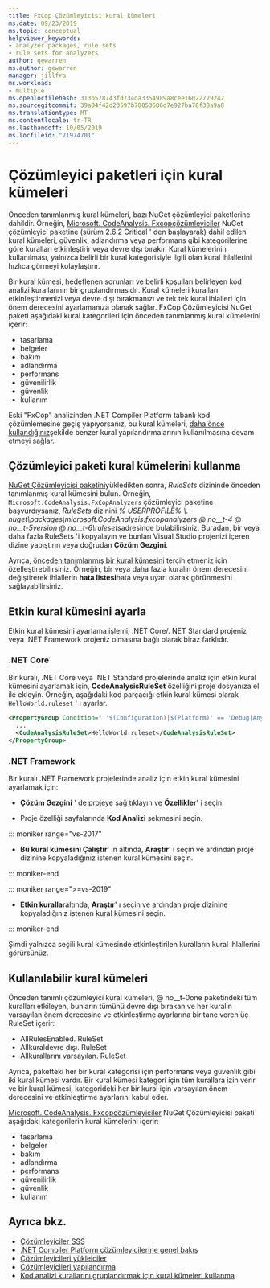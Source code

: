 ```yaml
---
title: FxCop Çözümleyicisi kural kümeleri
ms.date: 09/23/2019
ms.topic: conceptual
helpviewer_keywords:
- analyzer packages, rule sets
- rule sets for analyzers
author: gewarren
ms.author: gewarren
manager: jillfra
ms.workload:
- multiple
ms.openlocfilehash: 313b578743fd734da3354989a8cee16022779242
ms.sourcegitcommit: 39a04f42d23597b70053686d7e927ba78f38a9a8
ms.translationtype: MT
ms.contentlocale: tr-TR
ms.lasthandoff: 10/05/2019
ms.locfileid: "71974701"
---
```

# <a name="rule-sets-for-analyzer-packages"></a>Çözümleyici paketleri için kural kümeleri

Önceden tanımlanmış kural kümeleri, bazı NuGet çözümleyici paketlerine dahildir. Örneğin, [Microsoft. CodeAnalysis. Fxcopçözümleyiciler](https://www.nuget.org/packages/Microsoft.CodeAnalysis.FxCopAnalyzers/) NuGet çözümleyici paketine (sürüm 2.6.2 Critical ' den başlayarak) dahil edilen kural kümeleri, güvenlik, adlandırma veya performans gibi kategorilerine göre kuralları etkinleştirir veya devre dışı bırakır. Kural kümelerinin kullanılması, yalnızca belirli bir kural kategorisiyle ilgili olan kural ihlallerini hızlıca görmeyi kolaylaştırır.

Bir kural kümesi, hedeflenen sorunları ve belirli koşulları belirleyen kod analizi kurallarının bir gruplandırmasıdır. Kural kümeleri kuralları etkinleştirmenizi veya devre dışı bırakmanızı ve tek tek kural ihlalleri için önem derecesini ayarlamanıza olanak sağlar. FxCop Çözümleyicisi NuGet paketi aşağıdaki kural kategorileri için önceden tanımlanmış kural kümelerini içerir:

- tasarlama
- belgeler
- bakım
- adlandırma
- performans
- güvenilirlik
- güvenlik
- kullanım

Eski "FxCop" analizinden .NET Compiler Platform tabanlı kod çözümlemesine geçiş yapıyorsanız, bu kural kümeleri, [daha önce kullandığınız](rule-set-reference.md)şekilde benzer kural yapılandırmalarının kullanılmasına devam etmeyi sağlar.

## <a name="use-analyzer-package-rule-sets"></a>Çözümleyici paketi kural kümelerini kullanma

[NuGet Çözümleyicisi paketini](install-roslyn-analyzers.md)yükledikten sonra, *RuleSets* dizininde önceden tanımlanmış kural kümesini bulun. Örneğin, `Microsoft.CodeAnalysis.FxCopAnalyzers` çözümleyici paketine başvurdıysanız, *RuleSets* dizinini *% USERPROFILE% \\. nuget\packages\microsoft.CodeAnalysis.fxcopanalyzers @ no__t-4 @ no__t-5version @ no__t-6\rulesets*adresinde bulabilirsiniz. Buradan, bir veya daha fazla RuleSets 'i kopyalayın ve bunları Visual Studio projenizi içeren dizine yapıştırın veya doğrudan **Çözüm Gezgini**.

Ayrıca, [önceden tanımlanmış bir kural kümesini](how-to-create-a-custom-rule-set.md) tercih etmeniz için özelleştirebilirsiniz. Örneğin, bir veya daha fazla kuralın önem derecesini değiştirerek ihlallerin **hata listesi**hata veya uyarı olarak görünmesini sağlayabilirsiniz.

## <a name="set-the-active-rule-set"></a>Etkin kural kümesini ayarla

Etkin kural kümesini ayarlama işlemi, .NET Core/. NET Standard projeniz veya .NET Framework projeniz olmasına bağlı olarak biraz farklıdır.

### <a name="net-core"></a>.NET Core

Bir kuralı, .NET Core veya .NET Standard projelerinde analiz için etkin kural kümesini ayarlamak için, **CodeAnalysisRuleSet** özelliğini proje dosyanıza el ile ekleyin. Örneğin, aşağıdaki kod parçacığı etkin kural kümesi olarak `HelloWorld.ruleset` ' ı ayarlar.

```xml
<PropertyGroup Condition=" '$(Configuration)|$(Platform)' == 'Debug|AnyCPU' ">
  ...
  <CodeAnalysisRuleSet>HelloWorld.ruleset</CodeAnalysisRuleSet>
</PropertyGroup>
```

### <a name="net-framework"></a>.NET Framework

Bir kuralı .NET Framework projelerinde analiz için etkin kural kümesini ayarlamak için:

- **Çözüm Gezgini** ' de projeye sağ tıklayın ve **Özellikler**' i seçin.

- Proje özelliği sayfalarında **Kod Analizi** sekmesini seçin.

::: moniker range="vs-2017"

- **Bu kural kümesini Çalıştır**' ın altında, **Araştır**' ı seçin ve ardından proje dizinine kopyaladığınız istenen kural kümesini seçin.

::: moniker-end

::: moniker range=">=vs-2019"

- **Etkin kurallar**altında, **Araştır**' ı seçin ve ardından proje dizinine kopyaladığınız istenen kural kümesini seçin.

::: moniker-end

   Şimdi yalnızca seçili kural kümesinde etkinleştirilen kuralların kural ihlallerini görürsünüz.

## <a name="available-rule-sets"></a>Kullanılabilir kural kümeleri

Önceden tanımlı çözümleyici kural kümeleri, @ no__t-0one paketindeki tüm kuralları etkileyen, bunların tümünü devre dışı bırakan ve her kuralın varsayılan önem derecesine ve etkinleştirme ayarlarına bir tane veren üç RuleSet içerir:

- AllRulesEnabled. RuleSet
- Allkuraldevre dışı. RuleSet
- Allkurallarını varsayılan. RuleSet

Ayrıca, paketteki her bir kural kategorisi için performans veya güvenlik gibi iki kural kümesi vardır. Bir kural kümesi kategori için tüm kurallara izin verir ve bir kural kümesi, kategorideki her bir kural için varsayılan önem derecesini ve etkinleştirme ayarlarını kabul eder.

[Microsoft. CodeAnalysis. Fxcopçözümleyiciler](https://www.nuget.org/packages/Microsoft.CodeAnalysis.FxCopAnalyzers/) NuGet Çözümleyicisi paketi aşağıdaki kategorilerin kural kümelerini içerir:

- tasarlama
- belgeler
- bakım
- adlandırma
- performans
- güvenilirlik
- güvenlik
- kullanım

## <a name="see-also"></a>Ayrıca bkz.

- [Çözümleyiciler SSS](analyzers-faq.md)
- [.NET Compiler Platform çözümleyicilerine genel bakış](roslyn-analyzers-overview.md)
- [Çözümleyicileri yükleiciler](install-roslyn-analyzers.md)
- [Çözümleyicileri yapılandırma](use-roslyn-analyzers.md)
- [Kod analizi kurallarını gruplandırmak için kural kümeleri kullanma](using-rule-sets-to-group-code-analysis-rules.md)

